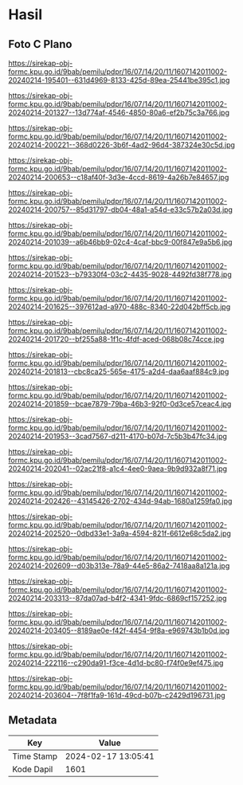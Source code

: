 # Hasil

## Foto C Plano

https://sirekap-obj-formc.kpu.go.id/9bab/pemilu/pdpr/16/07/14/20/11/1607142011002-20240214-195401--631d4969-8133-425d-89ea-25441be395c1.jpg

https://sirekap-obj-formc.kpu.go.id/9bab/pemilu/pdpr/16/07/14/20/11/1607142011002-20240214-201327--13d774af-4546-4850-80a6-ef2b75c3a766.jpg

https://sirekap-obj-formc.kpu.go.id/9bab/pemilu/pdpr/16/07/14/20/11/1607142011002-20240214-200221--368d0226-3b6f-4ad2-96d4-387324e30c5d.jpg

https://sirekap-obj-formc.kpu.go.id/9bab/pemilu/pdpr/16/07/14/20/11/1607142011002-20240214-200653--c18af40f-3d3e-4ccd-8619-4a26b7e84657.jpg

https://sirekap-obj-formc.kpu.go.id/9bab/pemilu/pdpr/16/07/14/20/11/1607142011002-20240214-200757--85d31797-db04-48a1-a54d-e33c57b2a03d.jpg

https://sirekap-obj-formc.kpu.go.id/9bab/pemilu/pdpr/16/07/14/20/11/1607142011002-20240214-201039--a6b46bb9-02c4-4caf-bbc9-00f847e9a5b6.jpg

https://sirekap-obj-formc.kpu.go.id/9bab/pemilu/pdpr/16/07/14/20/11/1607142011002-20240214-201523--b79330f4-03c2-4435-9028-4492fd38f778.jpg

https://sirekap-obj-formc.kpu.go.id/9bab/pemilu/pdpr/16/07/14/20/11/1607142011002-20240214-201625--397612ad-a970-488c-8340-22d042bff5cb.jpg

https://sirekap-obj-formc.kpu.go.id/9bab/pemilu/pdpr/16/07/14/20/11/1607142011002-20240214-201720--bf255a88-1f1c-4fdf-aced-068b08c74cce.jpg

https://sirekap-obj-formc.kpu.go.id/9bab/pemilu/pdpr/16/07/14/20/11/1607142011002-20240214-201813--cbc8ca25-565e-4175-a2d4-daa6aaf884c9.jpg

https://sirekap-obj-formc.kpu.go.id/9bab/pemilu/pdpr/16/07/14/20/11/1607142011002-20240214-201859--bcae7879-79ba-46b3-92f0-0d3ce57ceac4.jpg

https://sirekap-obj-formc.kpu.go.id/9bab/pemilu/pdpr/16/07/14/20/11/1607142011002-20240214-201953--3cad7567-d211-4170-b07d-7c5b3b47fc34.jpg

https://sirekap-obj-formc.kpu.go.id/9bab/pemilu/pdpr/16/07/14/20/11/1607142011002-20240214-202041--02ac21f8-a1c4-4ee0-9aea-9b9d932a8f71.jpg

https://sirekap-obj-formc.kpu.go.id/9bab/pemilu/pdpr/16/07/14/20/11/1607142011002-20240214-202426--43145426-2702-434d-94ab-1680a1259fa0.jpg

https://sirekap-obj-formc.kpu.go.id/9bab/pemilu/pdpr/16/07/14/20/11/1607142011002-20240214-202520--0dbd33e1-3a9a-4594-821f-6612e68c5da2.jpg

https://sirekap-obj-formc.kpu.go.id/9bab/pemilu/pdpr/16/07/14/20/11/1607142011002-20240214-202609--d03b313e-78a9-44e5-86a2-7418aa8a121a.jpg

https://sirekap-obj-formc.kpu.go.id/9bab/pemilu/pdpr/16/07/14/20/11/1607142011002-20240214-203313--87da07ad-b4f2-4341-9fdc-6869cf157252.jpg

https://sirekap-obj-formc.kpu.go.id/9bab/pemilu/pdpr/16/07/14/20/11/1607142011002-20240214-203405--8189ae0e-f42f-4454-9f8a-e969743b1b0d.jpg

https://sirekap-obj-formc.kpu.go.id/9bab/pemilu/pdpr/16/07/14/20/11/1607142011002-20240214-222116--c290da91-f3ce-4d1d-bc80-f74f0e9ef475.jpg

https://sirekap-obj-formc.kpu.go.id/9bab/pemilu/pdpr/16/07/14/20/11/1607142011002-20240214-203604--7f8f1fa9-161d-49cd-b07b-c2429d196731.jpg


## Metadata

| Key        | Value               |
| ---------- | ------------------- |
| Time Stamp | 2024-02-17 13:05:41 |
| Kode Dapil | 1601                |



